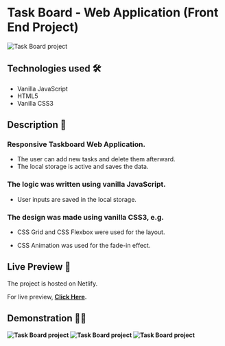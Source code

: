 # Task Board - Web Application (Front End Project)

<img src="https://i.imgur.com/4oIPBU3.png" alt="Task Board project">

## Technologies used 🛠️
* Vanilla JavaScript
* HTML5
* Vanilla CSS3

## Description 📝
### Responsive Taskboard Web Application.
- The user can add new tasks and delete them afterward.
- The local storage is active and saves the data.

### The logic was written using vanilla JavaScript.

- User inputs are saved in the local storage.

### The design was made using vanilla CSS3, e.g.

- CSS Grid and CSS Flexbox were used for the layout.

- CSS Animation was used for the fade-in effect.

## Live Preview 🔗
The project is hosted on Netlify.

For live preview, <strong><a href="https://taskboardproject.netlify.app/">Click Here</a></string>.

## Demonstration 🤹‍♂️
<img src="https://s2.gifyu.com/images/ezgif-7-6bbd7ff9cebe.gif" alt="Task Board project">

<img src="https://s2.gifyu.com/images/ezgif-7-d0242fc71bc5.gif" alt="Task Board project">

<img src="https://i.imgur.com/WzRfyk8.gif" alt="Task Board project">
